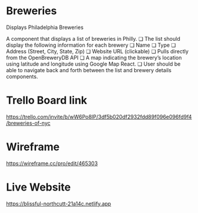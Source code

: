 # Breweries
Displays Philadelphia Breweries

A component that displays a list of breweries in Philly.
❏ The list should display the following information for each brewery
❏ Name
❏ Type
❏ Address (Street, City, State, Zip)
❏ Website URL (clickable)
❏ Pulls directly from the OpenBreweryDB API
❏ A map indicating the brewery’s location using latitude and longitude using Google Map React.
❏ User should be able to navigate back and forth between the list and brewery details components.


# Trello Board link
https://trello.com/invite/b/wW6Po8IP/3df5b020df2932fdd89f096e096fd9f4/breweries-of-nyc

# Wireframe 
https://wireframe.cc/pro/edit/465303


# Live Website
https://blissful-northcutt-21a14c.netlify.app
